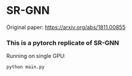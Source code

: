 # SR-GNN


Original paper: https://arxiv.org/abs/1811.00855

### This is a pytorch replicate of SR-GNN

Running on single GPU:
```bash
python main.py
```